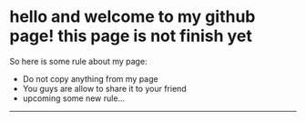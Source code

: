 # hello and welcome to my github page! this page is not finish yet
So here is some rule about my page:
- Do not copy anything from my page
- You guys are allow to share it to your friend
- upcoming some new rule...
--------------------------------------------------

